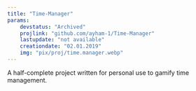 ```yaml
---
title: "Time-Manager"
params:
    devstatus: "Archived"
    projlink: "github.com/ayham-1/Time-Manager"
    lastupdate: "not available"
    creationdate: "02.01.2019"
    img: "pix/proj/time.manager.webp"
---
```


A half-complete project written for personal use to gamify time management.
